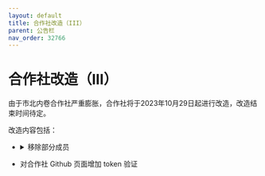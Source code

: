 ```yaml
---
layout: default
title: 合作社改造（III）
parent: 公告栏
nav_order: 32766
---
```


# 合作社改造（III）

由于市北内卷合作社严重膨胀，合作社将于2023年10月29日起进行改造，改造结束时间待定。

改造内容包括：
- <details><summary>移除部分成员</summary><blockquote class="greena"><p>成员名单</p><p>2023/10/29 12:00前无反应移除：@天青色、@NAMOTIYA、@XweifangjunX、@South.、@月饼、@xy、@sparkmoss`（7人）</p><p>2024/1/31前无反应移除：@Freedom、@鈢.、@操作不成功，请稍后重试（3人）</p><p>我们感谢以上成员在合作社做出的贡献，如仍需留在合作社请私信。</a></blockquote>
</details>

- 对合作社 Github 页面增加 token 验证